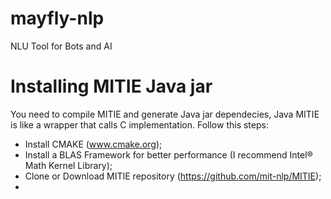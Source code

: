 # mayfly-nlp
NLU Tool for Bots and AI

# Installing MITIE Java jar

You need to compile MITIE and generate Java jar dependecies, Java MITIE is like a wrapper that calls C implementation. Follow this steps:

* Install CMAKE (www.cmake.org);
* Install a BLAS Framework for better performance (I recommend Intel® Math Kernel Library);
* Clone or Download MITIE repository (https://github.com/mit-nlp/MITIE);
* 
